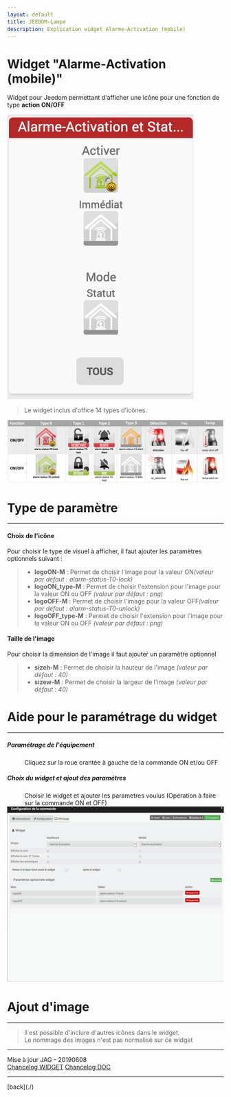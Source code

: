 ```yaml
---
layout: default
title: JEEDOM-Lampe
description: Explication widget Alarme-Activation (mobile)
---
```


# Widget "Alarme-Activation (mobile)" 

Widget pour Jeedom permettant d'afficher une icône pour une fonction de type <b>action ON/OFF</b>
<p><img src="Img/JEEDOM-Alarme-Activation-Mobile-Resultat.png" alt="Resultat" /></p>
<blockquote>
    Le widget inclus d'office 14 types d'icônes.
</blockquote>
<p><img src="Img/JEEDOM-Alarme.png" alt="Visuels" /></p>

<h1 id="Type de paramètre">Type de paramètre</h1>
<hr />
<h4 id="Logo">Choix de l'icône</h4>
Pour choisir le type de visuel à afficher, il faut ajouter les paramètres optionnels suivant :
<blockquote>
        <ul>
            <li><b>logoON-M</b> : Permet de choisir l'image pour la valeur ON<i>(valeur par défaut : alarm-status-T0-lock)</i></li>
            <li><b>logoON_type-M</b> : Permet de choisir l'extension pour l'image pour la valeur ON ou OFF <i>(valeur par défaut : png)</i></li>
            <li><b>logoOFF-M</b> : Permet de choisir l'image pour la valeur OFF<i>(valeur par défaut : alarm-status-T0-unlock)</i></li>
            <li><b>logoOFF_type-M</b> : Permet de choisir l'extension pour l'image pour la valeur ON ou OFF <i>(valeur par défaut : png)</i></li>
        </ul>
</blockquote>

<h4 id="TaIlle">Taille de l'image</h4>
Pour choisir la dimension de l'image il faut ajouter un paramètre optionnel<br/>
<blockquote>
        <ul>
            <li><b>sizeh-M</b> : Permet de choisir la hauteur de l'image <i>(valeur par défaut : 40)</i></li>
            <li><b>sizew-M</b> : Permet de choisir la largeur de l'image <i>(valeur par défaut : 40)</i></li>
        </ul>
</blockquote>

<h1 id="Aide Paramétrage">Aide pour le paramétrage du widget</h1>
<hr />
<h5 id="header-5">Paramétrage de l'équipement</h5>
<dl>
    <dd>Cliquez sur la roue crantée à gauche de la commande ON et/ou OFF</dd>
</dl>

<h5 id="header-5">Choix du widget et ajout des paramètres</h5>
<dl>
    <dd>Choisir le widget et ajouter les parametres voulus (Opération à faire sur la commande ON et OFF)</dd>
    <img src="Img/JEEDOM-Activation-Configuration.png" alt="Configuration"/>
</dl>
    
<h1 id="Add img">Ajout d'image</h1>
<hr />
<blockquote>
        Il est possible d'inclure d'autres icônes dans le widget.<br/>
        Le nommage des images n'est pas normalisé sur ce widget
</blockquote>

<hr />
<dl>
    <dt>Mise à jour JAG - 20190608<br/>
    <a href="https://github.com/JEALG/JEEDOM-Alarme-Activation--Mobile/commits/master">Chancelog WIDGET</a>
    <a href="https://github.com/JEALG/JEEDOM-Widget_JAG-doc/commits/master">Chancelog DOC</a></dt>
</dl>
<hr />
[back](./)
